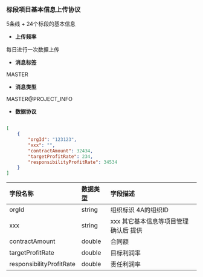 ### 标段项目基本信息上传协议

5条线 + 24个标段的基本信息

* **上传频率**

每日进行一次数据上传

* **消息标签**

MASTER

* **消息类型**

MASTER@PROJECT_INFO

* **数据协议**

```json

[
    {
        "orgId": "123123",
        "xxx": "",
        "contractAmount": 32434,
        "targetProfitRate": 234,
        "responsibilityProfitRate": 34534
    }
]

```

| 字段名称 | 数据类型 | 字段描述 |
| :--- | :--- | :--- |
| orgId | string | 组织标识 4A的组织ID|
| xxx | string | xxx 其它基本信息等项目管理确认后 提供 |
| contractAmount | double | 合同额 |
| targetProfitRate | double | 目标利润率 |
| responsibilityProfitRate | double | 责任利润率 |